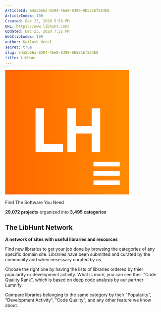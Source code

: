 ```yaml
---
ArticleId: e4a5b56a-0294-46e8-8399-9b5216f824b8
ArticleIndex: 109
Created: Dec 23, 2020 5:58 PM
URL: https://www.libhunt.com/
Updated: Dec 23, 2020 7:32 PM
WebClipIndex: 109
author: Kailash Vetal
secret: true
slug: e4a5b56a-0294-46e8-8399-9b5216f824b8
title: LibHunt
---
```

![logo-bf47da34e08bef492fb192e5381c2e0cc450843cf5a7bf954fee021c5bbeceec.png](109%20cd11364bfbb1400a9b6d4d4eac973e51/logo-bf47da34e08bef492fb192e5381c2e0cc450843cf5a7bf954fee021c5bbeceec.png)

Find The Software You Need

**29,072 projects** organized into **3,495 categories**

## The LibHunt Network

**A network of sites with useful libraries and resources**

Find new libraries to get your job done by browsing the categories of any specific domain site. Libraries have been submitted and curated by the community and when necessary curated by us.

Choose the right one by having the lists of libraries ordered by thier popularity or development activity. What is more, you can see their "Code Quality Rank", which is based on deep code analysis by our partner Lumnify.

Compare libraries belonging to the same category by their "Popularity", "Development Activity", "Code Quality", and any other feature we know about.
